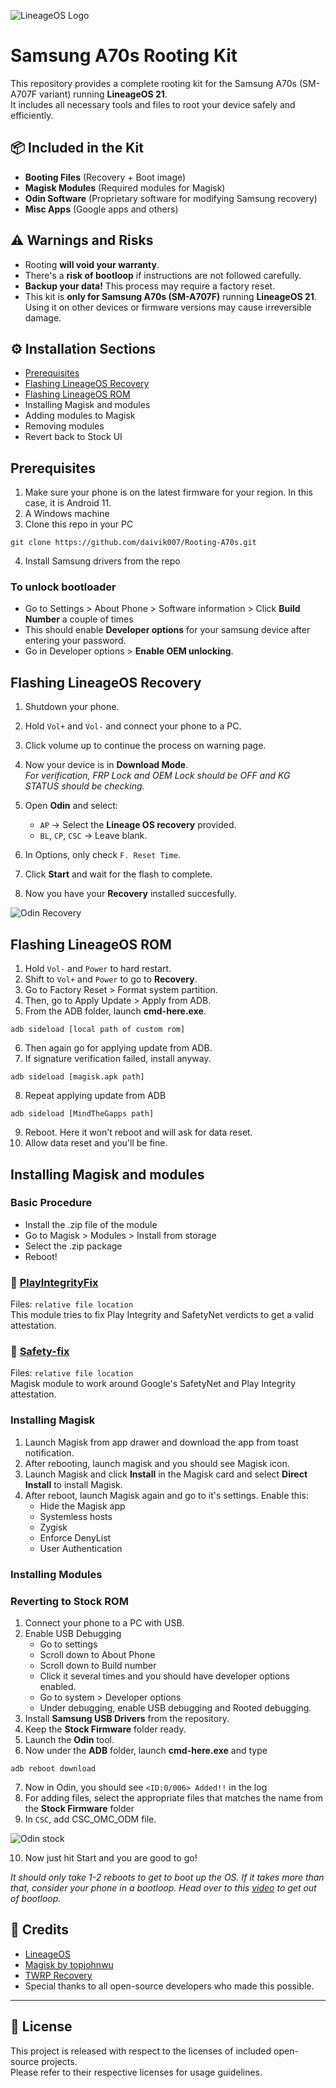 ![LineageOS Logo](./lineage.png)

# Samsung A70s Rooting Kit

This repository provides a complete rooting kit for the Samsung A70s (SM-A707F variant) running **LineageOS 21**.  
It includes all necessary tools and files to root your device safely and efficiently.

## 📦 Included in the Kit

- **Booting Files** (Recovery + Boot image)
- **Magisk Modules** (Required modules for Magisk)
- **Odin Software** (Proprietary software for modifying Samsung recovery)
- **Misc Apps** (Google apps and others)

## ⚠️ Warnings and Risks

- Rooting **will void your warranty**.
- There's a **risk of bootloop** if instructions are not followed carefully.
- **Backup your data!** This process may require a factory reset.
- This kit is **only for Samsung A70s (SM-A707F)** running **LineageOS 21**.  
  Using it on other devices or firmware versions may cause irreversible damage.

## ⚙️ Installation Sections

- [Prerequisites](https://github.com/daivik007/Rooting-A70s#prerequisites)
- [Flashing LineageOS Recovery](https://github.com/daivik007/Rooting-A70s#flashing-lineageos-recovery)
- [Flashing LineageOS ROM](https://github.com/daivik007/Rooting-A70s#flashing-lineageos-rom)
- Installing Magisk and modules
- Adding modules to Magisk
- Removing modules
- Revert back to Stock UI

## Prerequisites

1. Make sure your phone is on the latest firmware for your region. In this case, it is Android 11.
2. A Windows machine
3. Clone this repo in your PC

```
git clone https://github.com/daivik007/Rooting-A70s.git
```

4. Install Samsung drivers from the repo

### To unlock bootloader

- Go to Settings > About Phone > Software information > Click **Build Number** a couple of times
- This should enable **Developer options** for your samsung device after entering your password.
- Go in Developer options > **Enable OEM unlocking**.

## Flashing LineageOS Recovery

1. Shutdown your phone.
2. Hold `Vol+` and `Vol-` and connect your phone to a PC.
3. Click volume up to continue the process on warning page.
4. Now your device is in **Download Mode**.  
   _For verification, FRP Lock and OEM Lock should be OFF and KG STATUS should be checking._

5. Open **Odin** and select:
   - `AP` → Select the **Lineage OS recovery** provided.
   - `BL`, `CP`, `CSC` → Leave blank.
6. In Options, only check `F. Reset Time`.
7. Click **Start** and wait for the flash to complete.
8. Now you have your **Recovery** installed succesfully.

![Odin Recovery](./Screenshot_2.png)

## Flashing LineageOS ROM

1. Hold `Vol-` and `Power` to hard restart.
2. Shift to `Vol+` and `Power` to go to **Recovery**.
3. Go to Factory Reset > Format system partition.
4. Then, go to Apply Update > Apply from ADB.
5. From the ADB folder, launch **cmd-here.exe**.

```
adb sideload [local path of custom rom]
```

6. Then again go for applying update from ADB.
7. If signature verification failed, install anyway.

```
adb sideload [magisk.apk path]
```

8. Repeat applying update from ADB

```
adb sideload [MindTheGapps path]
```

9. Reboot. Here it won't reboot and will ask for data reset.
10. Allow data reset and you'll be fine.

## Installing Magisk and modules

### Basic Procedure

- Install the .zip file of the module
- Go to Magisk > Modules > Install from storage
- Select the .zip package
- Reboot!

### 🔹 [PlayIntegrityFix](https://github.com/chiteroman/PlayIntegrityFix)

Files: `relative file location`  
This module tries to fix Play Integrity and SafetyNet verdicts to get a valid attestation.

### 🔹 [Safety-fix](https://github.com/kdrag0n/safetynet-fix)

Files: `relative file location`  
Magisk module to work around Google's SafetyNet and Play Integrity attestation.

### Installing Magisk

1. Launch Magisk from app drawer and download the app from toast notification.
2. After rebooting, launch magisk and you should see Magisk icon.
3. Launch Magisk and click **Install** in the Magisk card and select **Direct Install** to install Magisk.
4. After reboot, launch Magisk again and go to it's settings. Enable this:
   - Hide the Magisk app
   - Systemless hosts
   - Zygisk
   - Enforce DenyList
   - User Authentication

### Installing Modules

### Reverting to Stock ROM

1. Connect your phone to a PC with USB.
2. Enable USB Debugging
   - Go to settings
   - Scroll down to About Phone
   - Scroll down to Build number
   - Click it several times and you should have developer options enabled.
   - Go to system > Developer options
   - Under debugging, enable USB debugging and Rooted debugging.
3. Install **Samsung USB Drivers** from the repository.
4. Keep the **Stock Firmware** folder ready.
5. Launch the **Odin** tool.
6. Now under the **ADB** folder, launch **cmd-here.exe** and type

```
adb reboot download
```

7. Now in Odin, you should see `<ID:0/006> Added!!` in the log
8. For adding files, select the appropriate files that matches the name from the **Stock Firmware** folder
9. In `CSC`, add CSC_OMC_ODM file.

![Odin stock](./Screenshot_3.png)

10. Now just hit Start and you are good to go!

_It should only take 1-2 reboots to get to boot up the OS. If it takes more than that, consider your phone in a bootloop. Head over to this [video](https://www.youtube.com/watch?v=SL6IoYwI8Kg) to get out of bootloop._

## 🙏 Credits

- [LineageOS](https://lineageos.org/)
- [Magisk by topjohnwu](https://github.com/topjohnwu/Magisk)
- [TWRP Recovery](https://twrp.me/)
- Special thanks to all open-source developers who made this possible.

---

## 📜 License

This project is released with respect to the licenses of included open-source projects.  
Please refer to their respective licenses for usage guidelines.

